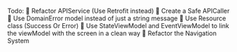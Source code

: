 Todo:
🔳 Refactor APIService (Use Retrofit instead)
🔳 Create a Safe APICaller
🔳 Use DomainError model instead of just a string message
🔳 Use Resource class (Success Or Error)
🔳 Use StateViewModel and EventViewModel to link the viewModel with the screen in a clean way
🔳 Refactor the Navigation System